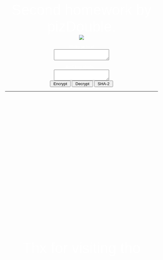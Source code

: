 <html>
<head>
	<style>
		body { background: url("http://gifsla.ru/images/animation/44.gif"); }
	</style>
	<title>Homework 2</title>
</head>
<body>
	<script>
    	function encrypt() {
  		var alpha = "ABCDEFGHIJKLMNOPQRSTUVWXYZ"
  		let instr = document.getElementById('in');
		let instrValue = instr.value.toUpperCase()
  		let key = document.getElementById('key');
		let keyValue = key.value.toUpperCase()
  		let out = '';
  		var str1;
  		var str2;
  		for (let i=0; i< instrValue.length; i++) {
    			str1 = alpha.indexOf(instrValue.charAt(i));
    			str2 = alpha.indexOf(keyValue.charAt(i));
    			if ((str1 + str2) > 25) {
				out+=alpha.charAt((str1 + str2) - 26);
				document.getElementById('out').innerHTML = out;
			} else{
				out+=alpha.charAt(str1 + str2);
			}
		}
        document.getElementById('out').innerHTML = out;
    	}
	function decrypt() {
		var alpha = "ABCDEFGHIJKLMNOPQRSTUVWXYZ"
  		let instr = document.getElementById('in');
		let instrValue = instr.value.toUpperCase()
  		let key = document.getElementById('key');
		let keyValue = key.value.toUpperCase()
  		let out = '';
  		var str1;
  		var str2;
  		for (let i=0; i< instrValue.length; i++) {
    			str1 = alpha.indexOf(instrValue.charAt(i));
    			str2 = alpha.indexOf(keyValue.charAt(i));
    			if ((str1 - str2) < 0) {
				out+=alpha.charAt((str1 - str2) + 26);
				document.getElementById('out').innerHTML = out;
			} else{
				out+=alpha.charAt(str1 - str2);
			}
		}
        document.getElementById('out').innerHTML = out;
	}
	function SHA512(str) {
		instr = document.getElementById('in')
		str += instr.value
  		function int64(msint_32, lsint_32) {
  		this.highOrder = msint_32;
  		this.lowOrder = lsint_32;
  		}

  		var H = [new int64(0x6a09e667, 0xf3bcc908), new int64(0xbb67ae85, 0x84caa73b),
  		new int64(0x3c6ef372, 0xfe94f82b), new int64(0xa54ff53a, 0x5f1d36f1),
  		new int64(0x510e527f, 0xade682d1), new int64(0x9b05688c, 0x2b3e6c1f),
  		new int64(0x1f83d9ab, 0xfb41bd6b), new int64(0x5be0cd19, 0x137e2179)];

  		var K = [new int64(0x428a2f98, 0xd728ae22), new int64(0x71374491, 0x23ef65cd),
  		new int64(0xb5c0fbcf, 0xec4d3b2f), new int64(0xe9b5dba5, 0x8189dbbc),
  		new int64(0x3956c25b, 0xf348b538), new int64(0x59f111f1, 0xb605d019),
  		new int64(0x923f82a4, 0xaf194f9b), new int64(0xab1c5ed5, 0xda6d8118),
  		new int64(0xd807aa98, 0xa3030242), new int64(0x12835b01, 0x45706fbe),
  		new int64(0x243185be, 0x4ee4b28c), new int64(0x550c7dc3, 0xd5ffb4e2),
  		new int64(0x72be5d74, 0xf27b896f), new int64(0x80deb1fe, 0x3b1696b1),
  		new int64(0x9bdc06a7, 0x25c71235), new int64(0xc19bf174, 0xcf692694),
  		new int64(0xe49b69c1, 0x9ef14ad2), new int64(0xefbe4786, 0x384f25e3),
  		new int64(0x0fc19dc6, 0x8b8cd5b5), new int64(0x240ca1cc, 0x77ac9c65),
  		new int64(0x2de92c6f, 0x592b0275), new int64(0x4a7484aa, 0x6ea6e483),
  		new int64(0x5cb0a9dc, 0xbd41fbd4), new int64(0x76f988da, 0x831153b5),
  		new int64(0x983e5152, 0xee66dfab), new int64(0xa831c66d, 0x2db43210),
  		new int64(0xb00327c8, 0x98fb213f), new int64(0xbf597fc7, 0xbeef0ee4),
  		new int64(0xc6e00bf3, 0x3da88fc2), new int64(0xd5a79147, 0x930aa725),
  		new int64(0x06ca6351, 0xe003826f), new int64(0x14292967, 0x0a0e6e70),
  		new int64(0x27b70a85, 0x46d22ffc), new int64(0x2e1b2138, 0x5c26c926),
  		new int64(0x4d2c6dfc, 0x5ac42aed), new int64(0x53380d13, 0x9d95b3df),
  		new int64(0x650a7354, 0x8baf63de), new int64(0x766a0abb, 0x3c77b2a8),
  		new int64(0x81c2c92e, 0x47edaee6), new int64(0x92722c85, 0x1482353b),
  		new int64(0xa2bfe8a1, 0x4cf10364), new int64(0xa81a664b, 0xbc423001),
  		new int64(0xc24b8b70, 0xd0f89791), new int64(0xc76c51a3, 0x0654be30),
  		new int64(0xd192e819, 0xd6ef5218), new int64(0xd6990624, 0x5565a910),
  		new int64(0xf40e3585, 0x5771202a), new int64(0x106aa070, 0x32bbd1b8),
  		new int64(0x19a4c116, 0xb8d2d0c8), new int64(0x1e376c08, 0x5141ab53),
  		new int64(0x2748774c, 0xdf8eeb99), new int64(0x34b0bcb5, 0xe19b48a8),
  		new int64(0x391c0cb3, 0xc5c95a63), new int64(0x4ed8aa4a, 0xe3418acb),
  		new int64(0x5b9cca4f, 0x7763e373), new int64(0x682e6ff3, 0xd6b2b8a3),
  		new int64(0x748f82ee, 0x5defb2fc), new int64(0x78a5636f, 0x43172f60),
  		new int64(0x84c87814, 0xa1f0ab72), new int64(0x8cc70208, 0x1a6439ec),
  		new int64(0x90befffa, 0x23631e28), new int64(0xa4506ceb, 0xde82bde9),
  		new int64(0xbef9a3f7, 0xb2c67915), new int64(0xc67178f2, 0xe372532b),
  		new int64(0xca273ece, 0xea26619c), new int64(0xd186b8c7, 0x21c0c207),
  		new int64(0xeada7dd6, 0xcde0eb1e), new int64(0xf57d4f7f, 0xee6ed178),
  		new int64(0x06f067aa, 0x72176fba), new int64(0x0a637dc5, 0xa2c898a6),
  		new int64(0x113f9804, 0xbef90dae), new int64(0x1b710b35, 0x131c471b),
  		new int64(0x28db77f5, 0x23047d84), new int64(0x32caab7b, 0x40c72493),
  		new int64(0x3c9ebe0a, 0x15c9bebc), new int64(0x431d67c4, 0x9c100d4c),
  		new int64(0x4cc5d4be, 0xcb3e42b6), new int64(0x597f299c, 0xfc657e2a),
  		new int64(0x5fcb6fab, 0x3ad6faec), new int64(0x6c44198c, 0x4a475817)];

  		var W = new Array(64);
  		var a, b, c, d, e, f, g, h, i, j;
  		var T1, T2;
  		var charsize = 8;

  		function utf8_encode(str) {
  			return unescape(encodeURIComponent(str));
  		}

  		function str2binb(str) {
  			var bin = [];
  			var mask = (1 << charsize) - 1;
  			var len = str.length * charsize;

  			for (var i = 0; i < len; i += charsize) {
  				bin[i >> 5] |= (str.charCodeAt(i / charsize) & mask) << (32 - charsize - (i % 32));
  			}

  		return bin;
  		}
		function binb2hex(binarray) {
  			var hex_tab = '0123456789abcdef';
  			var str = '';
  			var length = binarray.length * 4;
  			var srcByte;

  			for (var i = 0; i < length; i += 1) {
  			srcByte = binarray[i >> 2] >> ((3 - (i % 4)) * 8);
  			str += hex_tab.charAt((srcByte >> 4) & 0xF) + hex_tab.charAt(srcByte & 0xF);
  			}

  		return str;
  		}

  		function safe_add_2(x, y) {
  			var lsw, msw, lowOrder, highOrder;

  			lsw = (x.lowOrder & 0xFFFF) + (y.lowOrder & 0xFFFF);
  			msw = (x.lowOrder >>> 16) + (y.lowOrder >>> 16) + (lsw >>> 16);
  			lowOrder = ((msw & 0xFFFF) << 16) | (lsw & 0xFFFF);

  			lsw = (x.highOrder & 0xFFFF) + (y.highOrder & 0xFFFF) + (msw >>> 16);
  			msw = (x.highOrder >>> 16) + (y.highOrder >>> 16) + (lsw >>> 16);
  			highOrder = ((msw & 0xFFFF) << 16) | (lsw & 0xFFFF);

  		return new int64(highOrder, lowOrder);
  		}

  		function safe_add_4(a, b, c, d) {
  			var lsw, msw, lowOrder, highOrder;

  			lsw = (a.lowOrder & 0xFFFF) + (b.lowOrder & 0xFFFF) + (c.lowOrder & 0xFFFF) + (d.lowOrder & 0xFFFF);
  msw = (a.lowOrder >>> 16) + (b.lowOrder >>> 16) + (c.lowOrder >>> 16) + (d.lowOrder >>> 16) + (lsw >>> 16);
  lowOrder = ((msw & 0xFFFF) << 16) | (lsw & 0xFFFF);

  lsw = (a.highOrder & 0xFFFF) + (b.highOrder & 0xFFFF) + (c.highOrder & 0xFFFF) + (d.highOrder & 0xFFFF) + (msw >>> 16);
  msw = (a.highOrder >>> 16) + (b.highOrder >>> 16) + (c.highOrder >>> 16) + (d.highOrder >>> 16) + (lsw >>> 16);
  highOrder = ((msw & 0xFFFF) << 16) | (lsw & 0xFFFF);

  return new int64(highOrder, lowOrder);
  }

  function safe_add_5(a, b, c, d, e) {
  var lsw, msw, lowOrder, highOrder;

  lsw = (a.lowOrder & 0xFFFF) + (b.lowOrder & 0xFFFF) + (c.lowOrder & 0xFFFF) + (d.lowOrder & 0xFFFF) + (e.lowOrder & 0xFFFF);
  msw = (a.lowOrder >>> 16) + (b.lowOrder >>> 16) + (c.lowOrder >>> 16) + (d.lowOrder >>> 16) + (e.lowOrder >>> 16) + (lsw >>> 16);
  lowOrder = ((msw & 0xFFFF) << 16) | (lsw & 0xFFFF);

  lsw = (a.highOrder & 0xFFFF) + (b.highOrder & 0xFFFF) + (c.highOrder & 0xFFFF) + (d.highOrder & 0xFFFF) + (e.highOrder & 0xFFFF) + (msw >>> 16);
  msw = (a.highOrder >>> 16) + (b.highOrder >>> 16) + (c.highOrder >>> 16) + (d.highOrder >>> 16) + (e.highOrder >>> 16) + (lsw >>> 16);
  highOrder = ((msw & 0xFFFF) << 16) | (lsw & 0xFFFF);

  return new int64(highOrder, lowOrder);
  }

  function maj(x, y, z) {
  return new int64(
  (x.highOrder & y.highOrder) ^ (x.highOrder & z.highOrder) ^ (y.highOrder & z.highOrder),
  (x.lowOrder & y.lowOrder) ^ (x.lowOrder & z.lowOrder) ^ (y.lowOrder & z.lowOrder)
  );
  }

  function ch(x, y, z) {
  return new int64(
  (x.highOrder & y.highOrder) ^ (~x.highOrder & z.highOrder),
  (x.lowOrder & y.lowOrder) ^ (~x.lowOrder & z.lowOrder)
  );
  }

  function rotr(x, n) {
  if (n <= 32) {
  return new int64(
  (x.highOrder >>> n) | (x.lowOrder << (32 - n)),
  (x.lowOrder >>> n) | (x.highOrder << (32 - n))
  );
  } else {
  return new int64(
  (x.lowOrder >>> n) | (x.highOrder << (32 - n)),
  (x.highOrder >>> n) | (x.lowOrder << (32 - n))
  );
  }
  }

  function sigma0(x) {
  var rotr28 = rotr(x, 28);
  var rotr34 = rotr(x, 34);
  var rotr39 = rotr(x, 39);

  return new int64(
  rotr28.highOrder ^ rotr34.highOrder ^ rotr39.highOrder,
  rotr28.lowOrder ^ rotr34.lowOrder ^ rotr39.lowOrder
  );
  }

  function sigma1(x) {
  var rotr14 = rotr(x, 14);
  var rotr18 = rotr(x, 18);
  var rotr41 = rotr(x, 41);

  return new int64(
  rotr14.highOrder ^ rotr18.highOrder ^ rotr41.highOrder,
  rotr14.lowOrder ^ rotr18.lowOrder ^ rotr41.lowOrder
  );
  }

  function gamma0(x) {
  var rotr1 = rotr(x, 1), rotr8 = rotr(x, 8), shr7 = shr(x, 7);

  return new int64(
  rotr1.highOrder ^ rotr8.highOrder ^ shr7.highOrder,
  rotr1.lowOrder ^ rotr8.lowOrder ^ shr7.lowOrder
  );
  }

  function gamma1(x) {
  var rotr19 = rotr(x, 19);
  var rotr61 = rotr(x, 61);
  var shr6 = shr(x, 6);

  return new int64(
  rotr19.highOrder ^ rotr61.highOrder ^ shr6.highOrder,
  rotr19.lowOrder ^ rotr61.lowOrder ^ shr6.lowOrder
  );
  }

  function shr(x, n) {
  if (n <= 32) {
  return new int64(
  x.highOrder >>> n,
  x.lowOrder >>> n | (x.highOrder << (32 - n))
  );
  } else {
  return new int64(
  0,
  x.highOrder << (32 - n)
  );
  }
  }

  str = utf8_encode(str);
  strlen = str.length*charsize;
  str = str2binb(str);

  str[strlen >> 5] |= 0x80 << (24 - strlen % 32);
  str[(((strlen + 128) >> 10) << 5) + 31] = strlen;

  for (var i = 0; i < str.length; i += 32) {
  a = H[0];
  b = H[1];
  c = H[2];
  d = H[3];
  e = H[4];
  f = H[5];
  g = H[6];
  h = H[7];

  for (var j = 0; j < 80; j++) {
  if (j < 16) {
  W[j] = new int64(str[j*2 + i], str[j*2 + i + 1]);
  } else {
  W[j] = safe_add_4(gamma1(W[j - 2]), W[j - 7], gamma0(W[j - 15]), W[j - 16]);
  }
  T1 = safe_add_5(h, sigma1(e), ch(e, f, g), K[j], W[j]);
  T2 = safe_add_2(sigma0(a), maj(a, b, c));
  h = g;
  g = f;
  f = e;
  e = safe_add_2(d, T1);
  d = c;
  c = b;
  b = a;
  a = safe_add_2(T1, T2);
  }
  H[0] = safe_add_2(a, H[0]);
  H[1] = safe_add_2(b, H[1]);
  H[2] = safe_add_2(c, H[2]);
  H[3] = safe_add_2(d, H[3]);
  H[4] = safe_add_2(e, H[4]);
  H[5] = safe_add_2(f, H[5]);
  H[6] = safe_add_2(g, H[6]);
  H[7] = safe_add_2(h, H[7]);
  }
	
  var binarray = [];
  for (var i = 0; i < H.length; i++) {
  binarray.push(H[i].highOrder);
  binarray.push(H[i].lowOrder);
  }
  document.getElementById('out').innerHTML = binb2hex(binarray);
}  
  </script>
	<div style="text-align: center;">
	<p><font size="20" color="white" face="Arial">Second homework by pizDouble.</font><br>
	<img src="https://media.tenor.com/images/6f5f8d2d904f94b058c58ea7a58a948f/tenor.gif" >
	<p style="color:white"><b>Write ur text</b><br>
	<textarea id="in"></textarea><br>
  	<p style="color:white"><b>And key dude...</b><br>
  	<textarea id="key"></textarea><br>
  	<input type="button" onclick="encrypt()" value=" Encrypt ">
	<input type="button" onclick="decrypt()" value=" Decrypt ">
	<input type="button" onclick="SHA512('')" value=" SHA-2 ">
	<p style="color:white" id="out"></p>
	<hr>
	<br>
	<br>
	<br>
	<br>
	<br>
	<br>
	<br>
	<br>
	<br>
	<br>
	<br>
	<br>
	<br>
	<br>
	<br>
	<br>
	<br>
	<br>
	<br>
	<br>
	<br>
	<br>
	<br>
	<br>
	<br>
	<br>
	<br>
	<p><font size="20" color="white" face="Arial">Thx for visiting tho</font>
	</div>
</body>
</html>
